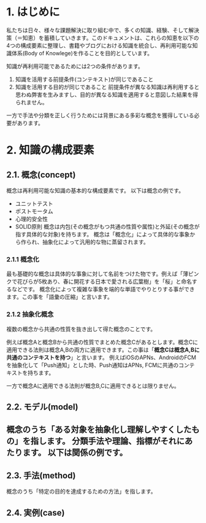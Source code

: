
# 1. はじめに
私たちは日々、様々な課題解決に取り組む中で、多くの知識、経験、そして解決策（＝知恵）を蓄積していきます。このドキュメントは、これらの知恵を以下の4つの構成要素に整理し、書籍やブログにおける知識を統合し、再利用可能な知識体系(Body of Knowlege)を作ることを目的としています。

知識が再利用可能であるためには2つの条件があります。
1. 知識を活用する前提条件(コンテキスト)が同じであること
2. 知識を活用する目的が同じであること
前提条件が異なる知識は再利用すると思わぬ弊害を生みますし、目的が異なる知識を適用すると意図した結果を得られません。

一方で手法や分類を正しく行うためには背景にある多彩な概念を獲得している必要があります。
# 2.  知識の構成要素
## 2.1. 概念(concept)
概念は再利用可能な知識の基本的な構成要素です。
以下は概念の例です。
- ユニットテスト
- ポストモータム
- 心理的安全性
- SOLID原則
概念は内包(その概念がもつ共通の性質や属性)と外延(その概念が指す具体的な対象)を持ちます。
概念は「概念化」によって具体的な事象から作られ、抽象化によって汎用的な物に蒸留されます。
### 2.1.1 概念化
最も基礎的な概念は具体的な事象に対して名前をつけた物です。例えば「薄ピンクで花びらが5枚あり、春に開花する日本で愛される広葉樹」を「桜」と命名するなどです。
概念化によって複雑な事象を端的な単語でやりとりする事ができます。この事を「語彙の圧縮」と言います。
### 2.1.2 抽象化概念
複数の概念から共通の性質を抜き出して得た概念のことです。

例えば概念Aと概念Bから共通の性質でまとめた概念Cがあるとします。概念Cに適用できる法則は概念A,Bの両方に適用できます。この事は「**概念Cは概念A,Bに共通のコンテキストを持つ**」と言います。
例えばiOSのAPNs、AndroidのFCMを抽象化して「Push通知」とした時、Push通知はAPNs, FCMに共通のコンテキストを持ちます。

一方で概念Aに適用できる法則が概念B,Cに適用できるとは限りません。
## 2.2. モデル(model)
概念のうち「ある対象を抽象化し理解しやすくしたもの」を指します。
分類手法や理論、指標がそれにあたります。
以下は関係の例です。
- 
## 2.3. 手法(method)
概念のうち「特定の目的を達成するための方法」を指します。

## 2.4. 実例(case)
